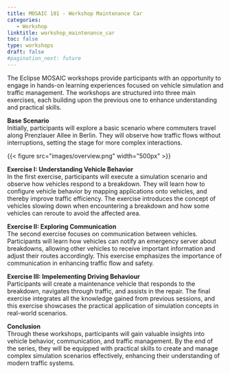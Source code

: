 ```yaml
---
title: MOSAIC 101 - Workshop Maintenance Car
categories:
   - Workshop
linktitle: workshop_maintenance_car
toc: false
type: workshops 
draft: false
#pagination_next: future
---
```


The Eclipse MOSAIC workshops provide participants with an opportunity to engage in hands-on learning experiences focused on vehicle simulation and traffic management. The workshops are structured into three main exercises, each building upon the previous one to enhance understanding and practical skills.

**Base Scenario** \
Initially, participants will explore a basic scenario where commuters travel along Prenzlauer Allee in Berlin. They will observe how traffic flows without interruptions, setting the stage for more complex interactions.

{{< figure src="images/overview.png" width="500px" >}}

**Exercise I: Understanding Vehicle Behavior** \
In the first exercise, participants will execute a simulation scenario and observe how vehicles respond to a breakdown. They will learn how to configure vehicle behavior by mapping applications onto vehicles, and thereby improve traffic efficiency. 
The exercise introduces the concept of vehicles slowing down when encountering a breakdown and how some vehicles can reroute to avoid the affected area.

**Exercise II: Exploring Communication** \
The second exercise focuses on communication between vehicles. Participants will learn how vehicles can notify an emergency server about breakdowns, allowing other vehicles to receive important information and adjust their routes accordingly. This exercise emphasizes the importance of communication in enhancing traffic flow and safety.

**Exercise III: Impelementing Driving Behaviour** \
Participants will create a maintenance vehicle that responds to the breakdown, navigates through traffic, and assists in the repair. 
The final exercise integrates all the knowledge gained from previous sessions, and this exercise showcases the practical application of simulation concepts in real-world scenarios.

**Conclusion** \
Through these workshops, participants will gain valuable insights into vehicle behavior, communication, and traffic management. By the end of the series, they will be equipped with practical skills to create and manage complex simulation scenarios effectively, enhancing their understanding of modern traffic systems.